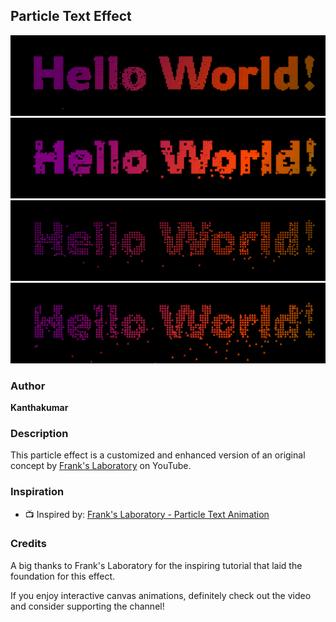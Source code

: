## Particle Text Effect
![Circle Particle Demo](./assets/images/demo-circles.png)
![Square Particle Demo](./assets/images/demo-squares.png)
![Star Particle Demo](./assets/images/demo-stars.png)
![Triangle Particle Demo](./assets/images/demo-triangles.png)
<!-- ![Circle Particle Demo](./assets/videos/particle-demo.gif) -->

### Author
**Kanthakumar**

### Description
This particle effect is a customized and enhanced version of an original concept by [Frank's Laboratory](https://www.youtube.com/@Frankslaboratory) on YouTube.

### Inspiration
- 📺 Inspired by: [Frank's Laboratory - Particle Text Animation](https://www.youtube.com/watch?v=2F2t1RJoGt8)

### Credits
A big thanks to Frank's Laboratory for the inspiring tutorial that laid the foundation for this effect.

If you enjoy interactive canvas animations, definitely check out the video and consider supporting the channel!


